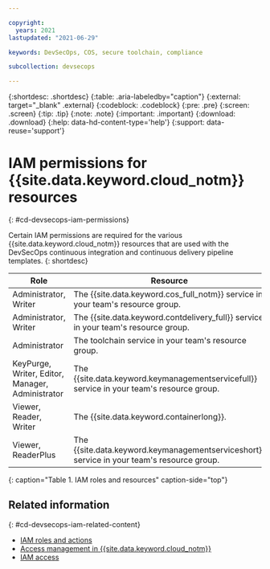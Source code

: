 ```yaml
---

copyright:
  years: 2021
lastupdated: "2021-06-29"

keywords: DevSecOps, COS, secure toolchain, compliance

subcollection: devsecops

---
```


{:shortdesc: .shortdesc}
{:table: .aria-labeledby="caption"}
{:external: target="_blank" .external}
{:codeblock: .codeblock}
{:pre: .pre}
{:screen: .screen}
{:tip: .tip}
{:note: .note}
{:important: .important}
{:download: .download}
{:help: data-hd-content-type='help'}
{:support: data-reuse='support'}

# IAM permissions for {{site.data.keyword.cloud_notm}} resources
{: #cd-devsecops-iam-permissions}

Certain IAM permissions are required for the various {{site.data.keyword.cloud_notm}} resources that are used with the DevSecOps continuous integration and continuous delivery pipeline templates.
{: shortdesc}

| Role | Resource |
|--|--|
|  Administrator, Writer  |  The {{site.data.keyword.cos_full_notm}} service in your team's resource group.  |
|  Administrator, Writer  |  The {{site.data.keyword.contdelivery_full}} service in your team's resource group.  |
|  Administrator  |  The toolchain service in your team's resource group.  |
|  KeyPurge, Writer, Editor, Manager, Administrator  |   The {{site.data.keyword.keymanagementservicefull}} service in your team's resource group.  |
|  Viewer, Reader, Writer  |  The {{site.data.keyword.containerlong}}.  |
|  Viewer, ReaderPlus  |  The {{site.data.keyword.keymanagementserviceshort}} service in your team's resource group.  |
{: caption="Table 1. IAM roles and resources" caption-side="top"}

## Related information
{: #cd-devsecops-iam-related-content}

* [IAM roles and actions](/docs/account?topic=account-iam-service-roles-actions)
* [Access management in {{site.data.keyword.cloud_notm}}](/docs/account?topic=account-cloudaccess)
* [IAM access](/docs/account?topic=account-userroles)
